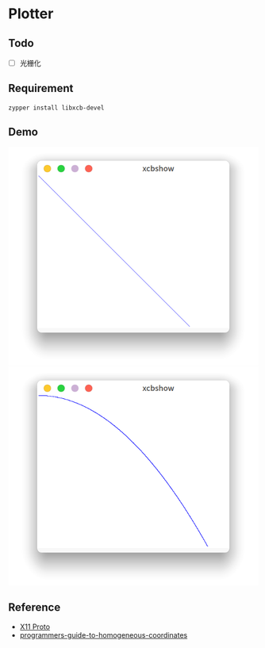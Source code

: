 # Plotter

## Todo
- [ ] 光栅化

## Requirement
```
zypper install libxcb-devel
```

## Demo
![line](pic/line.png)
![curve](pic/curve.png)

## Reference
- [X11 Proto](https://x.org/releases/X11R7.7/doc/xproto/x11protocol.html)
- [programmers-guide-to-homogeneous-coordinates](https://hackernoon.com/programmers-guide-to-homogeneous-coordinates-73cbfd2bcc65)
